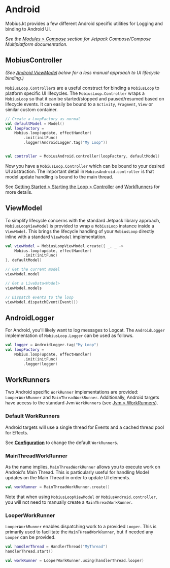 # Android

Mobius.kt provides a few different Android specific utilities for Logging and binding to Android UI.

_See the [Modules > Compose](../modules/compose.md) section for Jetpack Compose/Compose Multiplatform documentation._

## MobiusController

_(See [Android ViewModel](#ViewModel) below for a less manual approach to UI lifecycle binding.)_

`MobiusLoop.Controller`s are a useful construct for binding a `MobiusLoop` to platform specific UI lifecycles.
The `MobiusLoop.Controller` wraps a `MobiusLoop` so that it can be started/stopped and paused/resumed based on lifecycle events.
It can easily be bound to a `Activity`, `Fragment`, `View` or similar custom container.

```kotlin
// Create a LoopFactory as normal
val defaultModel = Model()
val loopFactory =
    Mobius.loop(update, effectHandler)
        .init(initFunc)
        .logger(AndroidLogger.tag("My Loop"))


val controller = MobiusAndroid.controller(loopFactory, defaultModel)
```

Now you have a `MobiusLoop.Controller` which can be bound to your desired UI abstraction.
The important detail in `MobiusAndroid.controller` is that model update handling is bound to the main thread.

See [Getting Started > Starting the Loop > Controller](../getting-started.md#controller) and [WorkRunners](#WorkRunners) for more details.


## ViewModel

To simplify lifecycle concerns with the standard Jetpack library approach, `MobiusLoopViewModel` is provided to wrap
a `MobiusLoop` instance inside a `ViewModel`.
This brings the lifecycle handling of your `MobiusLoop` directly inline with a standard `ViewModel` implementation.

```kotlin
val viewModel = MobiusLoopViewModel.create({ _, _ ->
    Mobius.loop(update, effectHandler)
        .init(initFunc)
}, defaultModel)

// Get the current model
viewModel.model

// Get a LiveData<Model>
viewModel.models

// Dispatch events to the loop
viewModel.dispatchEvent(Event())
```

## AndroidLogger

For Android, you'll likely want to log messages to Logcat.
The `AndroidLogger` implementation of `MobiusLoop.Logger` can be used as follows.

```kotlin
val logger = AndroidLogger.tag("My Loop")
val loopFactory =
    Mobius.loop(update, effectHandler)
        .init(initFunc)
        .logger(logger)
```

## WorkRunners

Two Android specific `WorkRunner` implementations are provided: `LooperWorkRunner` and `MainThreadWorkRunner`.
Additionally, Android targets have access to the standard Jvm `WorkRunner`s (see [Jvm > WorkRunners](jvm.md#WorkRunners)).

### Default WorkRunners

Android targets will use a single thread for Events and a cached thread pool for Effects.

See **[Configuration](../configuration.md)** to change the default `WorkRunner`s.

### MainThreadWorkRunner

As the name implies, `MainThreadWorkRunner` allows you to execute work on Android's Main Thread.
This is particularly useful for handling Model updates on the Main Thread in order to update UI elements.

```kotlin
val workRunner = MainThreadWorkRunner.create()
```

Note that when using `MobiusLoopViewModel` or `MobiusAndroid.controller`, you will not need to manually create a
`MainThreadWorkRunner`.

### LooperWorkRunner

`LooperWorkRunner` enables dispatching work to a provided `Looper`.
This is primarily used to facilitate the `MainTHreadWorkRunner`, but if needed any `Looper` can be provided.

```kotlin
val handlerThread = HandlerThread("MyThread")
handlerThread.start()

val workRunner = LooperWorkRunner.using(handlerThread.looper)
```